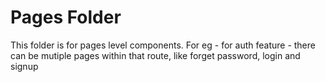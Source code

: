 # Pages Folder

This folder is for pages level components.
For eg - for auth feature - there can be mutiple pages within that route, like forget password, login and signup
